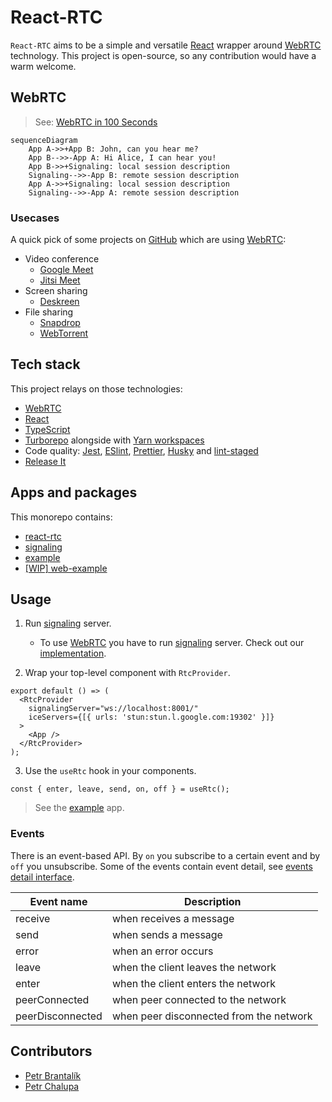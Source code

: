 # React-RTC

`React-RTC` aims to be a simple and versatile [React](https://reactjs.org/) wrapper around [WebRTC](https://webrtc.org/) technology. This project is open-source, so any contribution would have a warm welcome.

## WebRTC

> See: [WebRTC in 100 Seconds](https://www.youtube.com/watch?v=WmR9IMUD_CY)

```mermaid
sequenceDiagram
    App A->>+App B: John, can you hear me?
    App B-->>-App A: Hi Alice, I can hear you!
    App B->>+Signaling: local session description
    Signaling-->>-App B: remote session description
    App A->>+Signaling: local session description
    Signaling-->>-App A: remote session description
```

### Usecases

A quick pick of some projects on [GitHub](https://github.com/topics/webrtc) which are using [WebRTC](https://webrtc.org/):

- Video conference
  - [Google Meet](https://meet.google.com/)
  - [Jitsi Meet](https://github.com/jitsi/jitsi-meet)
- Screen sharing
  - [Deskreen](https://github.com/pavlobu/deskreen)
- File sharing
  - [Snapdrop](https://github.com/RobinLinus/snapdrop)
  - [WebTorrent](https://github.com/webtorrent/webtorrent)

## Tech stack

This project relays on those technologies:

- [WebRTC](https://webrtc.org/)
- [React](https://reactjs.org/)
- [TypeScript](https://www.typescriptlang.org/)
- [Turborepo](https://turborepo.org/) alongside with [Yarn workspaces](https://classic.yarnpkg.com/lang/en/docs/workspaces/)
- Code quality: [Jest](https://jestjs.io/), [ESlint](https://eslint.org/), [Prettier](https://prettier.io/), [Husky](https://typicode.github.io/husky/#/) and [lint-staged](https://github.com/okonet/lint-staged)
- [Release It](https://github.com/release-it/release-it)

## Apps and packages

This monorepo contains:

- [react-rtc](https://github.com/torolocos/react-rtc/tree/main/packages/react-rtc)
- [signaling](https://github.com/torolocos/react-rtc/tree/main/apps/signaling)
- [example](https://github.com/torolocos/react-rtc/tree/main/apps/example)
- [[WIP] web-example](https://github.com/torolocos/react-rtc/tree/main/apps/web-example)

## Usage

1. Run [signaling](https://www.wowza.com/blog/webrtc-signaling-servers) server.

   - To use [WebRTC](https://webrtc.org/) you have to run [signaling](https://www.wowza.com/blog/webrtc-signaling-servers) server. Check out our [implementation](https://github.com/torolocos/react-rtc/tree/main/apps/signaling).

2. Wrap your top-level component with `RtcProvider`.

```tsx
export default () => (
  <RtcProvider
    signalingServer="ws://localhost:8001/"
    iceServers={[{ urls: 'stun:stun.l.google.com:19302' }]}
  >
    <App />
  </RtcProvider>
);
```

3. Use the `useRtc` hook in your components.

```tsx
const { enter, leave, send, on, off } = useRtc();
```

> See the [example](https://github.com/torolocos/react-rtc/tree/main/apps/example) app.

### Events

There is an event-based API. By `on` you subscribe to a certain event and by `off` you unsubscribe. Some of the events contain event detail, see [events detail interface](https://github.com/torolocos/react-rtc/blob/main/packages/react-rtc/src/types.ts#L24-L32).

| Event name       | Description                             |
| ---------------- | --------------------------------------- |
| receive          | when receives a message                 |
| send             | when sends a message                    |
| error            | when an error occurs                    |
| leave            | when the client leaves the network      |
| enter            | when the client enters the network      |
| peerConnected    | when peer connected to the network      |
| peerDisconnected | when peer disconnected from the network |

## Contributors

- [Petr Brantalík](https://github.com/BrantalikP)
- [Petr Chalupa](https://github.com/pchalupa)
